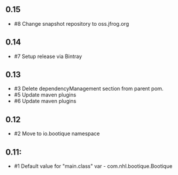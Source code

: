 ## 0.15

* #8 Change snapshot repository to oss.jfrog.org 

## 0.14

* #7 Setup release via Bintray

## 0.13

* #3 Delete dependencyManagement section from parent pom.
* #5 Update maven plugins
* #6 Update maven plugins

## 0.12

* #2 Move to io.bootique namespace

## 0.11:

* #1 Default value for "main.class" var - com.nhl.bootique.Bootique
